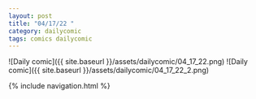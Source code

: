 ```yaml
---
layout: post
title: "04/17/22 "
category: dailycomic
tags: comics dailycomic
---
```

![Daily comic]({{ site.baseurl }}/assets/dailycomic/04_17_22.png)
![Daily comic]({{ site.baseurl }}/assets/dailycomic/04_17_22_2.png)

{% include navigation.html %}

